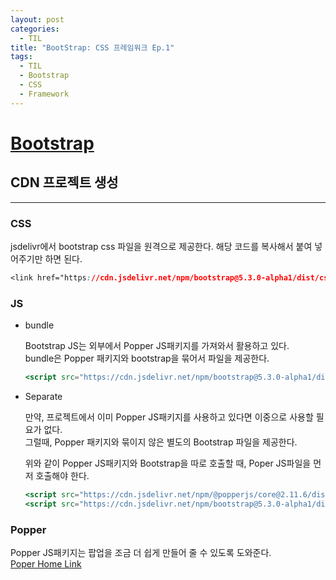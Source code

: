 ```yaml
---
layout: post
categories:
  - TIL
title: "BootStrap: CSS 프레임워크 Ep.1"
tags:
  - TIL
  - Bootstrap
  - CSS
  - Framework
---
```

# [Bootstrap](https://getbootstrap.com/)

## __CDN 프로젝트 생성__
---

### __CSS__
jsdelivr에서 bootstrap css 파일을 원격으로 제공한다.
해당 코드를 복사해서 붙여 넣어주기만 하면 된다.

```css
<link href="https://cdn.jsdelivr.net/npm/bootstrap@5.3.0-alpha1/dist/css/bootstrap.min.css" rel="stylesheet" integrity="sha384-GLhlTQ8iRABdZLl6O3oVMWSktQOp6b7In1Zl3/Jr59b6EGGoI1aFkw7cmDA6j6gD" crossorigin="anonymous">
```

### __JS__
- bundle
  
  Bootstrap JS는 외부에서 Popper JS패키지를 가져와서 활용하고 있다.  
  bundle은 Popper 패키지와 bootstrap을 묶어서 파일을 제공한다.
  ```jsx
  <script src="https://cdn.jsdelivr.net/npm/bootstrap@5.3.0-alpha1/dist/js/bootstrap.bundle.min.js" integrity="sha384-w76AqPfDkMBDXo30jS1Sgez6pr3x5MlQ1ZAGC+nuZB+EYdgRZgiwxhTBTkF7CXvN" crossorigin="anonymous"></script>
  ```
    
- Separate
  
  만약, 프로젝트에서 이미 Popper JS패키지를 사용하고 있다면 이중으로 사용할 필요가 없다.   
  그럴때, Popper 패키지와 묶이지 않은 별도의 Bootstrap 파일을 제공한다.
  
  위와 같이 Popper JS패키지와 Bootstrap을 따로 호출할 때, Poper JS파일을 먼저 호출해야 한다.
  ```jsx
  <script src="https://cdn.jsdelivr.net/npm/@popperjs/core@2.11.6/dist/umd/popper.min.js" integrity="sha384-oBqDVmMz9ATKxIep9tiCxS/Z9fNfEXiDAYTujMAeBAsjFuCZSmKbSSUnQlmh/jp3" crossorigin="anonymous"></script>
  <script src="https://cdn.jsdelivr.net/npm/bootstrap@5.3.0-alpha1/dist/js/bootstrap.min.js" integrity="sha384-mQ93GR66B00ZXjt0YO5KlohRA5SY2XofN4zfuZxLkoj1gXtW8ANNCe9d5Y3eG5eD" crossorigin="anonymous"></script>
  ```

### __Popper__
Popper JS패키지는 팝업을 조금 더 쉽게 만들어 줄 수 있도록 도와준다.  
[Poper Home Link](https://popper.js.org/)